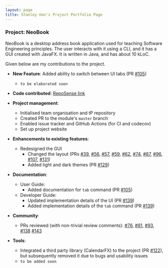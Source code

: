```yaml
---
layout: page
title: Stanley Han's Project Portfolio Page
---
```


### Project: NeoBook

NeoBook is a desktop address book application used for teaching Software Engineering principles. The user interacts with it using a CLI, and it has a GUI created with JavaFX. It is written in Java, and has about 10 kLoC.

Given below are my contributions to the project.

* **New Feature**: Added ability to switch between UI tabs (PR [#105](https://github.com/AY2223S2-CS2103T-F12-3/tp/pull/105))
  * `to be elaborated soon`

* **Code contributed**: [RepoSense link](https://nus-cs2103-ay2223s2.github.io/tp-dashboard/?search=hansstanley&breakdown=true)

* **Project management**:
  * Initialised team organisation and tP repository
  * Created PR to the module's `master` branch
  * Enabled issue tracker and GitHub Actions (for CI and codecov)
  * Set up project website

* **Enhancements to existing features**:
  * Redesigned the GUI
    * Changed the layout (PRs [#39](https://github.com/AY2223S2-CS2103T-F12-3/tp/pull/39), [#56](https://github.com/AY2223S2-CS2103T-F12-3/tp/pull/56), [#57](https://github.com/AY2223S2-CS2103T-F12-3/tp/pull/57), [#59](https://github.com/AY2223S2-CS2103T-F12-3/tp/pull/59), [#62](https://github.com/AY2223S2-CS2103T-F12-3/tp/pull/62), [#74](https://github.com/AY2223S2-CS2103T-F12-3/tp/pull/74), [#87](https://github.com/AY2223S2-CS2103T-F12-3/tp/pull/87), [#96](https://github.com/AY2223S2-CS2103T-F12-3/tp/pull/96), [#107](https://github.com/AY2223S2-CS2103T-F12-3/tp/pull/107), [#131](https://github.com/AY2223S2-CS2103T-F12-3/tp/pull/131))
    * Added light and dark themes (PR [#129](https://github.com/AY2223S2-CS2103T-F12-3/tp/pull/129))

* **Documentation**:
  * User Guide:
    * Added documentation for `tab` command (PR [#105](https://github.com/AY2223S2-CS2103T-F12-3/tp/pull/105))
  * Developer Guide:
    * Updated implementation details of the UI (PR [#139](https://github.com/AY2223S2-CS2103T-F12-3/tp/pull/139))
    * Added implementation details of the `tab` command (PR [#139](https://github.com/AY2223S2-CS2103T-F12-3/tp/pull/139))

* **Community**:
  * PRs reviewed (with non-trivial review comments): [#76](https://github.com/AY2223S2-CS2103T-F12-3/tp/pull/76), [#81](https://github.com/AY2223S2-CS2103T-F12-3/tp/pull/81), [#93](https://github.com/AY2223S2-CS2103T-F12-3/tp/pull/93), [#138](https://github.com/AY2223S2-CS2103T-F12-3/tp/pull/138) [#143](https://github.com/AY2223S2-CS2103T-F12-3/tp/pull/143)

* **Tools**:
  * Integrated a third party library (CalendarFX) to the project (PR [#122](https://github.com/AY2223S2-CS2103T-F12-3/tp/pull/122)), but subsequently removed it due to bugs and usability issues
  * `to be added soon`
